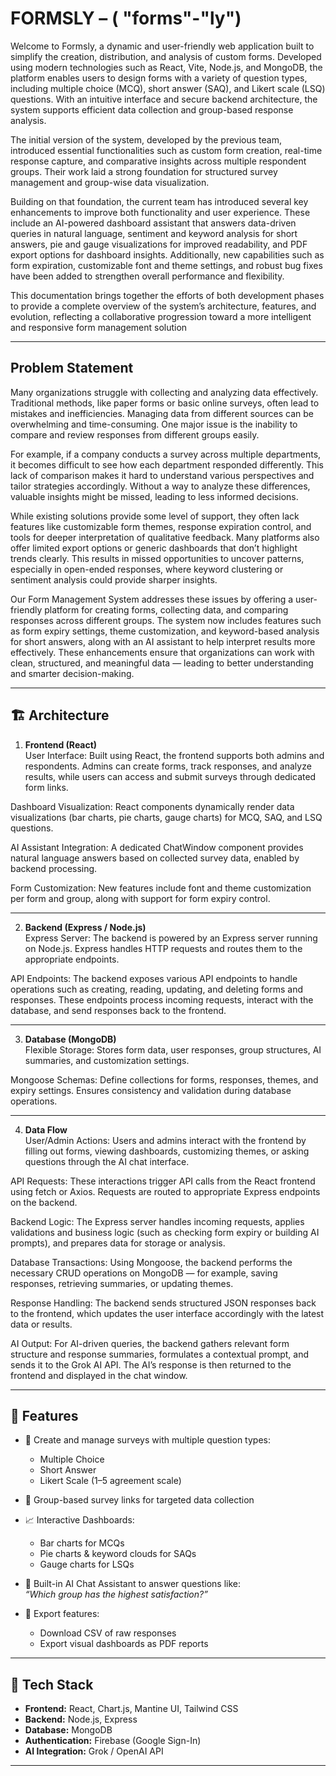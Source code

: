 # FORMSLY – ( "forms"-"ly")

Welcome to Formsly, a dynamic and user-friendly web application built to simplify the creation, distribution, and analysis of custom forms. Developed using modern technologies such as React, Vite, Node.js, and MongoDB, the platform enables users to design forms with a variety of question types, including multiple choice (MCQ), short answer (SAQ), and Likert scale (LSQ) questions. With an intuitive interface and secure backend architecture, the system supports efficient data collection and group-based response analysis.

The initial version of the system, developed by the previous team, introduced essential functionalities such as custom form creation, real-time response capture, and comparative insights across multiple respondent groups. Their work laid a strong foundation for structured survey management and group-wise data visualization.

Building on that foundation, the current team has introduced several key enhancements to improve both functionality and user experience. These include an AI-powered dashboard assistant that answers data-driven queries in natural language, sentiment and keyword analysis for short answers, pie and gauge visualizations for improved readability, and PDF export options for dashboard insights. Additionally, new capabilities such as form expiration, customizable font and theme settings, and robust bug fixes have been added to strengthen overall performance and flexibility.

This documentation brings together the efforts of both development phases to provide a complete overview of the system’s architecture, features, and evolution, reflecting a collaborative progression toward a more intelligent and responsive form management solution


---
## Problem Statement

Many organizations struggle with collecting and analyzing data effectively. Traditional methods, like paper forms or basic online surveys, often lead to mistakes and inefficiencies. Managing data from different sources can be overwhelming and time-consuming. One major issue is the inability to compare and review responses from different groups easily.

For example, if a company conducts a survey across multiple departments, it becomes difficult to see how each department responded differently. This lack of comparison makes it hard to understand various perspectives and tailor strategies accordingly. Without a way to analyze these differences, valuable insights might be missed, leading to less informed decisions.

While existing solutions provide some level of support, they often lack features like customizable form themes, response expiration control, and tools for deeper interpretation of qualitative feedback. Many platforms also offer limited export options or generic dashboards that don’t highlight trends clearly. This results in missed opportunities to uncover patterns, especially in open-ended responses, where keyword clustering or sentiment analysis could provide sharper insights.

Our Form Management System addresses these issues by offering a user-friendly platform for creating forms, collecting data, and comparing responses across different groups. The system now includes features such as form expiry settings, theme customization, and keyword-based analysis for short answers, along with an AI assistant to help interpret results more effectively. These enhancements ensure that organizations can work with clean, structured, and meaningful data — leading to better understanding and smarter decision-making.

---
## 🏗️ Architecture

1. **Frontend (React)**  
User Interface: Built using React, the frontend supports both admins and respondents. Admins can create forms, track responses, and analyze results, while users can access and submit surveys through dedicated form links.

Dashboard Visualization: React components dynamically render data visualizations (bar charts, pie charts, gauge charts) for MCQ, SAQ, and LSQ questions.

AI Assistant Integration: A dedicated ChatWindow component provides natural language answers based on collected survey data, enabled by backend processing.

Form Customization: New features include font and theme customization per form and group, along with support for form expiry control.

---

2. **Backend (Express / Node.js)**  
Express Server: The backend is powered by an Express server running on Node.js. Express handles HTTP requests and routes them to the appropriate endpoints.

API Endpoints: The backend exposes various API endpoints to handle operations such as creating, reading, updating, and deleting forms and responses. These endpoints process incoming requests, interact with the database, and send responses back to the frontend.

---

3. **Database (MongoDB)**  
Flexible Storage: Stores form data, user responses, group structures, AI summaries, and customization settings.

Mongoose Schemas: Define collections for forms, responses, themes, and expiry settings. Ensures consistency and validation during database operations.

---

4. **Data Flow**  
User/Admin Actions: Users and admins interact with the frontend by filling out forms, viewing dashboards, customizing themes, or asking questions through the AI chat interface.

API Requests: These interactions trigger API calls from the React frontend using fetch or Axios. Requests are routed to appropriate Express endpoints on the backend.

Backend Logic: The Express server handles incoming requests, applies validations and business logic (such as checking form expiry or building AI prompts), and prepares data for storage or analysis.

Database Transactions: Using Mongoose, the backend performs the necessary CRUD operations on MongoDB — for example, saving responses, retrieving summaries, or updating themes.

Response Handling: The backend sends structured JSON responses back to the frontend, which updates the user interface accordingly with the latest data or results.

AI Output: For AI-driven queries, the backend gathers relevant form structure and response summaries, formulates a contextual prompt, and sends it to the Grok AI API. The AI’s response is then returned to the frontend and displayed in the chat window.

---

## 🚀 Features

- 🎯 Create and manage surveys with multiple question types:  
  - Multiple Choice  
  - Short Answer  
  - Likert Scale (1–5 agreement scale)

- 👥 Group-based survey links for targeted data collection
- 📈 Interactive Dashboards:
  - Bar charts for MCQs  
  - Pie charts & keyword clouds for SAQs  
  - Gauge charts for LSQs

- 🤖 Built-in AI Chat Assistant to answer questions like:  
  _“Which group has the highest satisfaction?”_

- 📄 Export features:
  - Download CSV of raw responses  
  - Export visual dashboards as PDF reports

---

## 🧱 Tech Stack

- **Frontend:** React, Chart.js, Mantine UI, Tailwind CSS  
- **Backend:** Node.js, Express  
- **Database:** MongoDB  
- **Authentication:** Firebase (Google Sign-In)  
- **AI Integration:** Grok / OpenAI API

---
